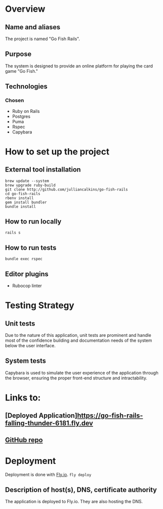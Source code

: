 # Overview
## Name and aliases
The project is named "Go Fish Rails".

## Purpose
The system is designed to provide an online platform for playing the card game "Go Fish."

## Technologies
### Chosen
* Ruby on Rails
* Postgres
* Puma
* Rspec
* Capybara

# How to set up the project
## External tool installation
```
brew update --system
brew upgrade ruby-build
git clone http://github.com/julliancalkins/go-fish-rails
cd go-fish-rails
rbenv install
gem install bundler
bundle install
```

## How to run locally
`rails s`

## How to run tests
`bundle exec rspec`

## Editor plugins
* Rubocop linter

# Testing Strategy

## Unit tests
Due to the nature of this application, unit tests are prominent and handle most of the confidence building and documentation needs of the system below the user interface.

## System tests
Capybara is used to simulate the user experience of the application through the browser, ensuring the proper front-end structure and intractability.

# Links to:
## [Deployed Application]https://go-fish-rails-falling-thunder-6181.fly.dev
## [GitHub repo](http://github.com/julliancalkins/go-fish-rails)

# Deployment
Deployment is done with [Fly.io](http://fly.io).
`fly deploy`

## Description of host(s), DNS, certificate authority
The application is deployed to Fly.io. They are also hosting the DNS.
